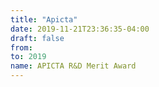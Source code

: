```yaml
---
title: "Apicta"
date: 2019-11-21T23:36:35-04:00
draft: false
from:
to: 2019
name: APICTA R&D Merit Award
---
```



